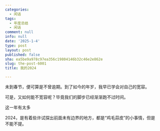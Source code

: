 ```yaml
---
categories:
  - 闲话
tags:
  - 年度总结
  - 闲话
comment: null
info: null
date: '2025-1-4'
type: post
layout: post
published: false
sha: ea5be9a978c97ea356c19804146b32c46e2e862e
slug: the-post-6001
title: 我的2024

---
```


未到春节，便可算是不曾逾期。到了如今的年岁，我早已学会对自己的宽容。

可是，又如何能不宽容呢？毕竟我们的脚步已经渐渐跑不过时间。

这一年有太多

2024，是有着些许试探出前面未有边界的地方，都是“鸡毛蒜皮”的小事情，但是不能不提。

